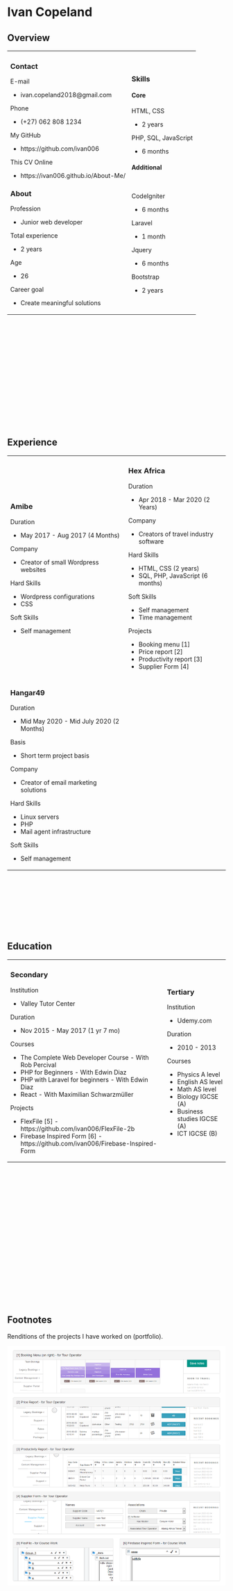 <h1>Ivan Copeland</h1>
<h2>Overview</h2>
<table>
<tbody>
<tr>
<td>
<h3>Contact</h3>
<p>E-mail</p>
<ul>
<li>ivan.copeland2018@gmail.com</li>
</ul>
<p>Phone</p>
<ul>
<li>(+27) 062 808 1234</li>
</ul>
<p>My GitHub</p>
<ul>
<li>https://github.com/ivan006</li>
</ul>
<p>This CV Online</p>
<ul>
<li>https://ivan006.github.io/About-Me/</li>
</ul>
<h3>About</h3>
<p>Profession</p>
<ul>
<li>Junior web developer</li>
</ul>
<p>Total experience</p>
<ul>
<li>2 years</li>
</ul>
<p>Age</p>
<ul>
<li>26</li>
</ul>
<p>Career goal</p>
<ul>
<li>Create meaningful solutions</li>
</ul>
</td>
<td>
<h3>Skills</h3>
<h4>Core</h4>
<p>HTML, CSS</p>
<ul>
<li>2 years</li>
</ul>
<p>PHP, SQL, JavaScript</p>
<ul>
<li>6 months</li>
</ul>
<h4>Additional</h4>
<br />
<p>CodeIgniter</p>
<ul>
<li>6 months</li>
</ul>
<p>Laravel</p>
<ul>
<li>1 month</li>
</ul>
<p>Jquery</p>
<ul>
<li>6 months</li>
</ul>
<p>Bootstrap</p>
<ul>
<li>2 years</li>
</ul>
</td>
</tr>
</tbody>
</table>
<p><br /><br /><br /><br /><br /><br /><br /><br /><br /><br /><br /><br /><br /><br /></p>
<h2>Experience</h2>
<table>
<tbody>
<tr>
<td>
<h3>Amibe</h3>
<p>Duration</p>
<ul>
<li>May 2017 - Aug 2017 (4 Months)</li>
</ul>
<p>Company</p>
<ul>
<li>Creator of small Wordpress websites</li>
</ul>
<p>Hard Skills</p>
<ul>
<li>Wordpress configurations</li>
<li>CSS</li>
</ul>
<p>Soft Skills</p>
<ul>
<li>Self management</li>
</ul>
</td>
<td>
<h3>Hex Africa</h3>
<p>Duration</p>
<ul>
<li>Apr 2018 - Mar 2020 (2 Years)</li>
</ul>
<p>Company</p>
<ul>
<li>Creators of travel industry software</li>
</ul>
<p>Hard Skills</p>
<ul>
<li>HTML, CSS (2 years)</li>
<li>SQL, PHP, JavaScript (6 months)</li>
</ul>
<p>Soft Skills</p>
<ul>
<li>Self management</li>
<li>Time management</li>
</ul>
<p>Projects</p>
<ul>
<li>Booking menu [1]</li>
<li>Price report [2]</li>
<li>Productivity report [3]</li>
<li>Supplier Form [4]</li>
</ul>
</td>
</tr>
<tr>
<td>
<h3>Hangar49</h3>
<p>Duration</p>
<ul>
<li>Mid May 2020 - Mid July 2020 (2 Months)</li>
</ul>
<p>Basis</p>
<ul>
<li>Short term project basis</li>
</ul>
<p>Company</p>
<ul>
<li>Creator of email marketing solutions</li>
</ul>
<p>Hard Skills</p>
<ul>
<li>Linux servers</li>
<li>PHP</li>
<li>Mail agent infrastructure</li>
</ul>
<p>Soft Skills</p>
<ul>
<li>Self management</li>
</ul>
</td>
</tr>
</tbody>
</table>
<p><br /><br /><br /><br /><br /><br /><br /></p>
<h2>Education</h2>
<table>
<tbody>
<tr>
<td>
<h3>Secondary</h3>
<p>Institution</p>
<ul>
<li>Valley Tutor Center</li>
</ul>
<p>Duration</p>
<ul>
<li>Nov 2015 - May 2017 (1 yr 7 mo)</li>
</ul>
<p>Courses</p>
<ul>
<li>The Complete Web Developer Course - With Rob Percival</li>
<li>PHP for Beginners - With Edwin Diaz</li>
<li>PHP with Laravel for beginners - With Edwin Diaz</li>
<li>React - With Maximilian Schwarzm&uuml;ller</li>
</ul>
<p>Projects</p>
<ul>
<li>FlexFile [5] - https://github.com/ivan006/FlexFile-2b</li>
<li>Firebase Inspired Form [6] - https://github.com/ivan006/Firebase-Inspired-Form</li>
</ul>
</td>
<td>
<h3>Tertiary</h3>
<p>Institution</p>
<ul>
<li>Udemy.com</li>
</ul>
<p>Duration</p>
<ul>
<li>2010 - 2013</li>
</ul>
<p>Courses</p>
<ul>
<li>Physics A level</li>
<li>English AS level</li>
<li>Math AS level</li>
<li>Biology IGCSE (A)</li>
<li>Business studies IGCSE (A)</li>
<li>ICT IGCSE (B)</li>
</ul>
</td>
</tr>
</tbody>
</table>
<p><br /><br /><br /><br /><br /><br /><br /><br /><br /><br /><br /><br /><br /><br /><br /><br /><br /><br /></p>
<h2>Footnotes</h2>
<p>Renditions of the projects I have worked on (portfolio).</p>


<img src='https://raw.githubusercontent.com/ivan006/About-Me/master/files/collage%202.png' />
